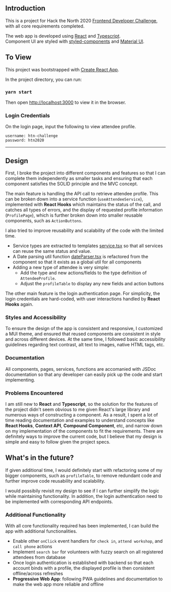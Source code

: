 ## Introduction

This is a project for Hack the North 2020 [Frontend Developer Challenge](https://gist.github.com/alexieyizhe/e468de065a476d0882f04b9aa5d18903), with all core requirements completed.

The web app is developed using [React](https://reactjs.org/) and [Typescript](https://www.typescriptlang.org/). <br /> 
Component UI are styled with [styled-components](https://styled-components.com/) and [Material UI](https://material-ui.com/).

## To View

This project was bootstrapped with [Create React App](https://github.com/facebook/create-react-app).

In the project directory, you can run:

### `yarn start`

Then open [http://localhost:3000](http://localhost:3000) to view it in the browser.

### Login Credentials

On the login page, input the following to view attendee profile.

`username: htn-challenge` <br />
`password: htn2020`

<hr>

## Design

First, I broke the project into different components and features so that I can complete them independently as smaller tasks and ensuring that each component satisfies the SOLID principle and the MVC concept. 

The main feature is handling the API call to retrieve attendee profile. This can be broken down into a service function (`useAttendeeService`), implemented with **React Hooks** which maintains the status of the call, and catches all types of errors, and the display of requested profile information (`ProfilePage`), which is further broken down into smaller reusable components, such as `ActionButtons`.

I also tried to improve reusability and scalability of the code with the limited time.

- Service types are extracted to templates [service.tsx](https://github.com/RCyn/htn-challenge/blob/master/src/types/service.tsx) so that all services can reuse the same status and value.
- A Date parsing util function [dateParser.tsx](https://github.com/RCyn/htn-challenge/blob/master/src/utils/dateParser.tsx) is refactored from the component so that it exists as a global util for all components
- Adding a new type of attendee is very simple:
  - Add the type and new actions/fields to the type definition of `AttendeeProfile`.
  - Adjust the `profileTable` to display any new fields and action buttons

The other main feature is the login authentication page. For simplicity, the login credentials are hard-coded, with user interactions handled by **React Hooks** again.

### Styles and Accessibility

To ensure the design of the app is consistent and responsive, I customized a MUI theme, and ensured that reused components are consistent in style and across different devices. At the same time, I followed basic accessibility guidelines regarding text contrast, alt text to images, native HTML tags, etc.

### Documentation

All components, pages, services, functions are accomanied with JSDoc documentation so that any developer can easily pick up the code and start implementing.

### Problems Encountered

I am still new to **React** and **Typescript**, so the solution for the features of the project didn't seem obvious to me given React's large library and numerous ways of constructing a component. As a result, I spent a lot of time reading documentation and examples to understand concepts like **React Hooks**, **Context API**, **Compound Component**, etc, and narrow down on my implementation of the components to fit the requirements. There are definitely ways to improve the current code, but I believe that my design is simple and easy to follow given the project specs.

## What's in the future?

If given additional time, I would definitely start with refactoring some of my bigger components, such as `profileTable`, to remove redundant code and further improve code reusability and scalability.

I would possibily revisit my design to see if I can further simplify the logic while maintaining functionality. In addition, the login authentication need to be implemented with corresponding API endpoints.

### Additional Functionality

With all core functionality required has been implemented, I can build the app with additional functionalities.

- Enable other `onClick` event handlers for `check in`, `attend workshop`, and `call phone` actions
- Implement `search bar` for volunteers with fuzzy search on all registered attendees from database
- Once login authentication is established with backend so that each account binds with a profile, the displayed profile is then consistent offline/across refreshes
- **Progressive Web App**: following PWA guidelines and documentation to make the web app more reliable and offline
